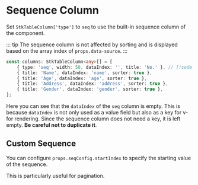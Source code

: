 # Sequence Column

Set `StkTableColumn['type']` to `seq` to use the built-in sequence column of the component.

::: tip
The sequence column is not affected by sorting and is displayed based on the array index of `props.data-source`.
:::

```ts
const columns: StkTableColumn<any>[] = [
    { type: 'seq', width: 50, dataIndex: '', title: 'No.' }, // [!code ++]
    { title: 'Name', dataIndex: 'name', sorter: true },
    { title: 'Age', dataIndex: 'age', sorter: true },
    { title: 'Address', dataIndex: 'address', sorter: true },
    { title: 'Gender', dataIndex: 'gender', sorter: true },
];
```

Here you can see that the `dataIndex` of the `seq` column is empty. This is because `dataIndex` is not only used as a value field but also as a key for v-for rendering. Since the sequence column does not need a key, it is left empty. **Be careful not to duplicate it**.

<demo vue="basic/seq/Seq.vue"></demo>


## Custom Sequence
You can configure `props.seqConfig.startIndex` to specify the starting value of the sequence.

This is particularly useful for pagination.

<demo vue="basic/seq/SeqStartIndex.vue"></demo>

